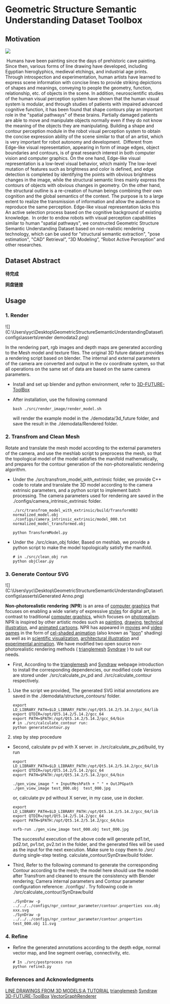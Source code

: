 # Geometric Structure Semantic Understanding Dataset Toolbox



## Motivation

![](C:\Users\yyc\Desktop\GeometricStructureSemanticUnderstandingDataset\configs\asserts\motivation.png)

​	Humans have been painting since the days of prehistoric cave painting. Since then, various forms of line drawing have developed, including Egyptian hieroglyphics, medieval etchings, and industrial age prints. Through introspection and experimentation, human artists have learned to express scene information with concise lines to provide striking depictions of shapes and meanings, conveying to people the geometry, function, relationship, etc. of objects in the scene. In addition, neuroscientific studies of the human visual perception system have shown that the human visual system is modular, and through studies of patients with impaired advanced cognitive function, it has been found that shape contours play an important role in the "spatial pathways" of these brains. Partially damaged patients are able to move and manipulate objects normally even if they do not know the meaning of the objects they are manipulating. Building a shape and contour perception module in the robot visual perception system to obtain the concise expression ability of the scene similar to that of an artist, which is very important for robot autonomy and development.
​	Different from Edge-like visual representation, appearing in form of image edges, object boundaries and contours, is of great research interest in both computer vision and computer graphics. On the one hand, Edge-like visual representation is a low-level visual behavior, which mainly The low-level mutation of features such as brightness and color is defined, and edge detection is completed by identifying the points with obvious brightness changes in the image, while the structural semantic lines mainly express the contours of objects with obvious changes in geometry. On the other hand, the structural outline is a re-creation of human beings combining their own cognition and the global semantics of the context. The purpose is to a large extent to realize the transmission of information and allow the audience to reproduce the same perception. Edge-like visual representation lacks this An active selection process based on the cognitive background of existing knowledge.
​	In order to endow robots with visual perception capabilities similar to human "spatial pathways", we constructed Geometric Structure Semantic Understanding Dataset based on non-realistic rendering technology, which can be used for "structural semantic extraction", "pose estimation", "CAD" Retrieval”, “3D Modeling”, “Robot Active Perception” and other researches.

## Dataset Abstract

**待完成**

**网盘链接**

## Usage

### 1. Render 

![](C:\Users\yyc\Desktop\GeometricStructureSemanticUnderstandingDataset\configs\asserts\render demodata2.png)

In the rendering part, rgb images and depth maps are generated according to the Mesh model and texture files. The original 3D future dataset provides a rendering script based on blender. The internal and external parameters of the camera are converted and output in the cv coordinate system, so that all operations on the same set of data are based on the same camera parameters.

- Install and set up blender and python environment, refer to [3D-FUTURE-ToolBox](https://github.com/3D-FRONT-FUTURE/3D-FUTURE-ToolBox)

- After installation, use the following command

  ```
  bash ./src/render_image/render_model.sh
  ```

  will render the example model in the ./demodata/3d_future folder, and save the result in the ./demodata/Rendered folder.

### 2. Transfrom and Clean Mesh

Rotate and translate the mesh model according to the external parameters of the camera, and use the meshlab script to preprocess the mesh, so that the topological model of the model satisfies the manifold mathematically, and prepares for the contour generation of the non-photorealistic rendering algorithm.

- Under the ./src/transfrom_model_with_extrinsic folder, we provide C++ code to rotate and translate the 3D model according to the camera extrinsic parameters, and a python script to implement batch processing. The camera parameters used for rendering are saved in the ./configs/camera_intrinsic_extrinsic folder.

  ```
  ./src/transfrom_model_with_extrinsic/build/TransformOBJ normalized_model.obj ./configs/camera_intrinsic_extrinsic/model_000.txt normalized_model_transformed.obj
  ```

  ```
  python TransformModel.py
  ```

- Under the ./src/clean_obj folder,  Based on meshlab, we provide a python script to make the model topologically satisfy the manifold.

  ```
  # in ./src/clean_obj run
  python objClear.py
  ```

### 3. Generate Contour SVG

![](C:\Users\yyc\Desktop\GeometricStructureSemanticUnderstandingDataset\configs\asserts\Generated Anno.png)

**Non-photorealistic rendering** (**NPR**) is an area of [computer graphics](https://en.wikipedia.org/wiki/Computer_graphics) that focuses on enabling a wide variety of expressive [styles](https://en.wikipedia.org/wiki/Style_(visual_arts)) for digital art, in contrast to traditional [computer graphics](https://en.wikipedia.org/wiki/Computer_graphics), which focuses on [photorealism](https://en.wikipedia.org/wiki/Photorealism). NPR is inspired by other artistic modes such as [painting](https://en.wikipedia.org/wiki/Painting), [drawing](https://en.wikipedia.org/wiki/Drawing), [technical illustration](https://en.wikipedia.org/wiki/Technical_illustration), and [animated cartoons](https://en.wikipedia.org/wiki/Animated_cartoons). NPR has appeared in [movies](https://en.wikipedia.org/wiki/Film) and [video games](https://en.wikipedia.org/wiki/Video_game) in the form of [cel-shaded animation](https://en.wikipedia.org/wiki/Cel_shading) (also known as "[toon](https://en.wikipedia.org/wiki/Cartoon)" shading) as well as in [scientific visualization](https://en.wikipedia.org/wiki/Scientific_visualization), [architectural illustration](https://en.wikipedia.org/wiki/Architectural_illustration) and [experimental animation](https://en.wikipedia.org/wiki/Experimental_animation). We have modified two open source non-photorealistic rendering methods  ( [trianglemesh](https://github.com/zddhub/trianglemesh)
[Syndraw](https://gitlab.inria.fr/D3/contour-detect) ) to suit our needs. 

- First, According to the [trianglemesh](https://github.com/zddhub/trianglemesh) and [Syndraw](https://gitlab.inria.fr/D3/contour-detect) webpage introduction to install the corresponding dependencies, our modified code Versions are stored under ./src/calculate_pv_pd and ./src/calculate_contour respectively.

1. Use the script we provided, The generated SVG initial annotations are saved in the ./demodata/structure_contours/ folder.

   ```
   export LD_LIBRARY_PATH=$LD_LIBRARY_PATH:/opt/Qt5.14.2/5.14.2/gcc_64/lib
   export QTDIR=/opt/Qt5.14.2/5.14.2/gcc_64
   export PATH=$PATH:/opt/Qt5.14.2/5.14.2/gcc_64/bin
   # in ./src/calculate_contour run:
   python generateContour.py
   ```

2. step by step procedure

- Second, calculate pv pd with  X server. in ./src/calculate_pv_pd/build, try run

  ```
  export LD_LIBRARY_PATH=$LD_LIBRARY_PATH:/opt/Qt5.14.2/5.14.2/gcc_64/lib
  export QTDIR=/opt/Qt5.14.2/5.14.2/gcc_64
  export PATH=$PATH:/opt/Qt5.14.2/5.14.2/gcc_64/bin
  
  ./gen_view_image " + InputMeshPath + " " + OutJPGpath
  ./gen_view_image test_000.obj  test_000.jpg
  ```

  or, calculate pv pd without X server, in my case, use in docker.

  ```
  export LD_LIBRARY_PATH=$LD_LIBRARY_PATH:/opt/Qt5.14.2/5.14.2/gcc_64/lib
  export QTDIR=/opt/Qt5.14.2/5.14.2/gcc_64
  export PATH=$PATH:/opt/Qt5.14.2/5.14.2/gcc_64/bin
  
  xvfb-run ./gen_view_image test_000.obj test_000.jpg
  ```

  The successful execution of the above code will generate pd1.txt, pd2.txt, pv1.txt, pv2.txt in the folder, and the generated files will be used as the input for the next execution. Make sure to copy them to ./src/ during single-step testing. calculate_contour/SynDraw/build folder.

- Third,   Refer to the following command to generate the corresponding Contour according to the mesh; the model here should use the model after Transfrom and cleaned to ensure the consistency with Blender rendering; Camera internal parameters and Contour parameter configuration reference: ./configs/ .  Try following code  in ./src/calculate_contour/SynDraw/build 

  ```
  ./SynDraw -p ../../../configs/npr_contour_parameter/contour.properties xxx.obj xxx.svg
  ./SynDraw -p ../../../configs/npr_contour_parameter/contour.properties test_000.obj 11.svg
  ```

### 4. Refine

- Refine the generated annotations according to the depth edge, normal vector map, and line segment overlap, connectivity, etc.

  ```
  # In ./src/postprocess run
  python refine3.py
  ```


### References and Acknowledgments
[LINE DRAWINGS FROM 3D MODELS:A TUTORIAL](https://arxiv.org/abs/1810.01175)
[trianglemesh](https://github.com/zddhub/trianglemesh)
[Syndraw](https://gitlab.inria.fr/D3/contour-detect)
[3D-FUTURE-ToolBox](https://github.com/3D-FRONT-FUTURE/3D-FUTURE-ToolBox)
[VectorGraphRenderer](https://github.com/hjwdzh/VectorGraphRenderer)

